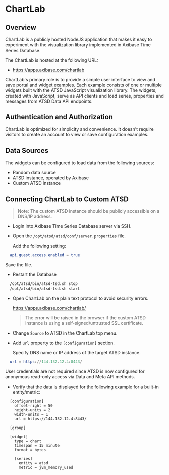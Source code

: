 # ChartLab

## Overview

ChartLab is a publicly hosted NodeJS application that makes it easy to experiment with the visualization library implemented in Axibase Time Series Database.

The ChartLab is hosted at the following URL:

* https://apps.axibase.com/chartlab

ChartLab's primary role is to provide a simple user interface to view and save portal and widget examples. Each example consists of one or multiple widgets built with the ATSD JavaScript visualization library. The widgets, created with JavaScript, serve as API clients and load series, properties and messages from ATSD Data API endpoints.

## Authentication and Authorization

ChartLab is optimized for simplicity and convenience. It doesn't require visitors to create an account to view or save configuration examples.

## Data Sources

The widgets can be configured to load data from the following sources:

* Random data source
* ATSD instance, operated by Axibase
* Custom ATSD instance

## Connecting ChartLab to Custom ATSD

> Note: The custom ATSD instance should be publicly accessible on a DNS/IP address.

* Login into Axibase Time Series Database server via SSH.

* Open the `/opt/atsd/atsd/conf/server.properties` file.

  Add the following setting:

```elm
  api.guest.access.enabled = true
```

  Save the file.

* Restart the Database

```sh
  /opt/atsd/bin/atsd-tsd.sh stop
  /opt/atsd/bin/atsd-tsd.sh start
```

* Open ChartLab on the plain text protocol to avoid security errors.

  https://apps.axibase.com/chartlab/

  > The error will be raised in the browser if the custom ATSD instance is using a self-signed/untrusted SSL certificate.

* Change `Source` to ATSD in the ChartLab top menu.

* Add `url` property to the `[configuration]` section.

  Specify DNS name or IP address of the target ATSD instance.

```elm
  url = https://144.132.12.4:8443/
```

  User credentials are not required since ATSD is now configured for anonymous read-only access via Data and Meta API methods.

* Verify that the data is displayed for the following example for a built-in entity/metric:

```ls
  [configuration]
    offset-right = 50
    height-units = 2
    width-units = 1
    url = https://144.132.12.4:8443/

  [group]

  [widget]
    type = chart
    timespan = 15 minute
    format = bytes

    [series]
      entity = atsd
      metric = jvm_memory_used
```

